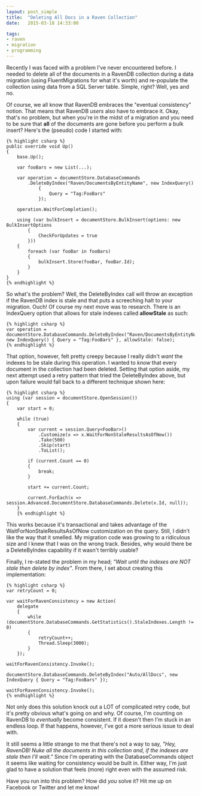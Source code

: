 ```yaml
---
layout: post_simple
title:  "Deleting All Docs in a Raven Collection"
date:   2015-03-18 14:33:00

tags:
- raven
- migration
- programming
---
```


Recently I was faced with a problem I've never encountered before. I needed to delete all of the documents in a RavenDB collection during a data migration (using FluentMigrations for what it's worth) and re-populate the collection using data from a SQL Server table. Simple, right? Well, yes and no.

Of course, we all know that RavenDB embraces the "eventual consistency" notion. That means that RavenDB *users* also have to embrace it. Okay, that's no problem, but when you're in the midst of a migration and you need to be sure that **all** of the documents are gone before you perform a bulk insert? Here's the (pseudo) code I started with:

    {% highlight csharp %}
    public override void Up()
    {
        base.Up();

        var fooBars = new List(...);

        var operation = documentStore.DatabaseCommands
            .DeleteByIndex("Raven/DocumentsByEntityName", new IndexQuery()
                {
                    Query = "Tag:FooBars"
                });

        operation.WaitForCompletion();

        using (var bulkInsert = documentStore.BulkInsert(options: new BulkInsertOptions
            {
                CheckForUpdates = true
            }))
        {
            foreach (var fooBar in fooBars)
            {
                bulkInsert.Store(fooBar, fooBar.Id);
            }
        }
    }
    {% endhighlight %}

So what's the problem? Well, the DeleteByIndex call will throw an exception if the RavenDB index is stale and
that puts a screeching halt to your migration. Ouch! Of course my next move was to research. There is an IndexQuery option that allows for stale indexes called **allowStale** as such:

    {% highlight csharp %}
    var operation = documentStore.DatabaseCommands.DeleteByIndex("Raven/DocumentsByEntityName", new IndexQuery() { Query = "Tag:FooBars" }, allowStale: false);
    {% endhighlight %}

That option, however, felt pretty creepy because I really didn't *want* the indexes to be stale during this operation. I wanted to *know* that every document in the collection had been deleted. Setting that option aside, my next attempt used a retry pattern that tried the DeleteByIndex above, but upon failure would fall back to a different technique shown here:

    {% highlight csharp %}
    using (var session = documentStore.OpenSession())
    {
        var start = 0;

        while (true)
        {
            var current = session.Query<FooBar>()
                .Customize(x => x.WaitForNonStaleResultsAsOfNow())
                .Take(500)
                .Skip(start)
                .ToList();

            if (current.Count == 0)
            {
                break;
            }

            start += current.Count;

            current.ForEach(x => session.Advanced.DocumentStore.DatabaseCommands.Delete(x.Id, null));
        }
        {% endhighlight %}

This works because it's transactional and takes advantage of the WaitForNonStaleResultsAsOfNow customization on the query. Still, I didn't like the way that it smelled. My migration code was growing to a ridiculous size and I knew that I was on the wrong track. Besides, why would there be a DeleteByIndex capability if it wasn't terribly usable?

Finally, I re-stated the problem in my head; _"Wait until the indexes are NOT stale then delete by index"_. From there, I set about creating this implementation:

    {% highlight csharp %}
    var retryCount = 0;

    var waitForRavenConsistency = new Action(
        delegate
        {
            while (documentStore.DatabaseCommands.GetStatistics().StaleIndexes.Length != 0)
            {
                retryCount++;
                Thread.Sleep(3000);
            }
        });

    waitForRavenConsistency.Invoke();

    documentStore.DatabaseCommands.DeleteByIndex("Auto/AllDocs", new IndexQuery { Query = "Tag:FooBars" });

    waitForRavenConsistency.Invoke();
    {% endhighlight %}

Not only does this solution knock out a LOT of complicated retry code, but it's pretty obvious what's going on and why. Of course, I'm counting on RavenDB to *eventually* become consistent. If it doesn't then I'm stuck in an endless loop. If that happens, however, I've got a more serious issue to deal with.

It still seems a little strange to me that there's not a way to say, _"Hey, RavenDB! Nuke all the documents in this collection and, if the indexes are stale then I'll wait."_ Since I'm operating with the DatabaseCommands object it seems like waiting for consistency would be built in. Either way, I'm just glad to have a solution that feels (more) right even with the assumed risk.

Have you run into this problem? How did *you* solve it? Hit me up on Facebook or Twitter and let me know!
